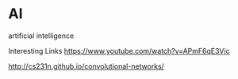 # AI
artificial intelligence


Interesting Links
https://www.youtube.com/watch?v=APmF6qE3Vjc

http://cs231n.github.io/convolutional-networks/
